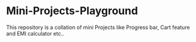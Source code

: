 # Mini-Projects-Playground
This repository is a collation of mini Projects like Progress bar, Cart feature and EMI calculator etc..
